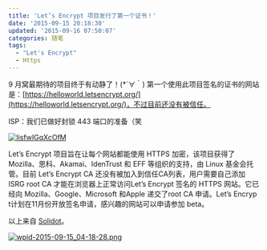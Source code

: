 ```yaml
---
title: 'Let’s Encrypt 项目发行了第一个证书！'
date: '2015-09-15 20:18:30'
updated: '2015-09-16 07:50:07'
categories: 随笔
tags:
  - "Let's Encrypt"
  - Https
---
```



9 月窝最期待的项目终于有动静了！(*´∀｀) 第一个使用此项目签名的证书的网站是：[https://helloworld.letsencrypt.org/](https://helloworld.letsencrypt.org/)，不过目前还没有被信任。

ISP：我们已做好封锁 443 端口的准备（笑

[![lisfwIGqXcOfM](https://img.prin.studio/images/2015/09/2015-09-15_15-10-46.png)](https://img.prin.studio/images/2015/09/2015-09-15_15-10-46.png)

Let’s Encrypt 项目旨在让每个网站都能使用 HTTPS 加密，该项目获得了 Mozilla、思科、Akamai、IdenTrust 和 EFF 等组织的支持，由 Linux 基金会托管。目前 Let’s Encrypt CA 还没有被加入到信任CA列表，用户需要自己添加 ISRG root CA 才能在浏览器上正常访问Let’s Encrypt 签名的 HTTPS 网站。它已经向 Mozilla、Google、Microsoft 和Apple 递交了root CA 申请。Let’s Encryp t计划在11月份开放签名申请，感兴趣的网站可以申请参加 beta。

以上来自 [Solidot](http://solidot.org.feedsportal.com/c/33236/f/556826/s/49d9d106/sc/27/l/0L0Ssolidot0Borg0Cstory0Dsid0F4550A2/story01.htm)。

[![wpid-2015-09-15_04-18-28.png](https://img.prin.studio/images/2015/09/2015-09-15_04-18-28-576x1024.png)](https://img.prin.studio/images/2015/09/2015-09-15_04-18-28.png)



